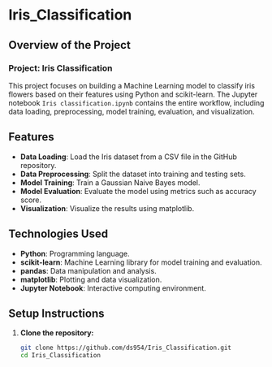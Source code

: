 # Iris_Classification

## Overview of the Project

### Project: Iris Classification

This project focuses on building a Machine Learning model to classify iris flowers based on their features using Python and scikit-learn. The Jupyter notebook `Iris classification.ipynb` contains the entire workflow, including data loading, preprocessing, model training, evaluation, and visualization.

## Features

- **Data Loading**: Load the Iris dataset from a CSV file in the GitHub repository.
- **Data Preprocessing**: Split the dataset into training and testing sets.
- **Model Training**: Train a Gaussian Naive Bayes model.
- **Model Evaluation**: Evaluate the model using metrics such as accuracy score.
- **Visualization**: Visualize the results using matplotlib.

## Technologies Used

- **Python**: Programming language.
- **scikit-learn**: Machine Learning library for model training and evaluation.
- **pandas**: Data manipulation and analysis.
- **matplotlib**: Plotting and data visualization.
- **Jupyter Notebook**: Interactive computing environment.

## Setup Instructions

1. **Clone the repository:**
   ```bash
   git clone https://github.com/ds954/Iris_Classification.git
   cd Iris_Classification
